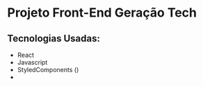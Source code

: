 # Projeto Front-End Geração Tech

## Tecnologias Usadas:
- React
- Javascript
- StyledComponents ()
- 